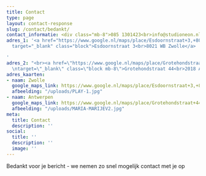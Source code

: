 ```yaml
---
title: Contact
type: page
layout: contact-response
slug: /contact/bedankt/
contact_informatie: <div class="mb-8">085 1301423<br>info@studioneon.nl</div>
adres_1: '<a href="https://www.google.nl/maps/place/Esdoornstraat+3,+8021+WB+Zwolle/@52.5206959,6.0916264,17z/data=!3m1!4b1!4m5!3m4!1s0x47c7df3722b114ff:0x94d2dcff2f7bf0ea!8m2!3d52.5206959!4d6.0938151"
  target="_blank" class="block">Esdoornstraat 3<br>8021 WB Zwolle</a>

'
adres_2: "<br><a href=\"https://www.google.nl/maps/place/Grotehondstraat+44,+2018+Antwerpen/@51.2059374,4.4269617,17z/data=!3m1!4b1!4m5!3m4!1s0x47c3f710ca23721d:0x84ea309b7267b52d!8m2!3d51.2059374!4d4.4291504\"
  \ntarget=\"_blank\" class=\"block mb-8\">Grotehondstraat 44<br>2018 Antwerpen</a>"
adres_kaarten:
- naam: Zwolle
  google_maps_link: https://www.google.nl/maps/place/Esdoornstraat+3,+8021+WB+Zwolle/@52.5206959,6.0916264,17z/data=!3m1!4b1!4m5!3m4!1s0x47c7df3722b114ff:0x94d2dcff2f7bf0ea!8m2!3d52.5206959!4d6.0938151
  afbeelding: "/uploads/PLAY-1.jpg"
- naam: Antwerpen
  google_maps_link: https://www.google.nl/maps/place/Grotehondstraat+44,+2018+Antwerpen/@51.2059374,4.4269617,17z/data=!3m1!4b1!4m5!3m4!1s0x47c3f710ca23721d:0x84ea309b7267b52d!8m2!3d51.2059374!4d4.4291504
  afbeelding: "/uploads/MARIA-MARIJEV2.jpg"
meta:
  title: Contact
  description: ''
social:
  title: ''
  description: ''
  image: ''
---
```

Bedankt voor je bericht - we nemen zo snel mogelijk contact met je op
